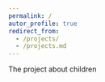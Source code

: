 ```yaml
---
permalink: /
autor_profile: true
redirect_from: 
  - /projects/
  - /projects.md
---
```

<p align="justify"> The project about children </p>

